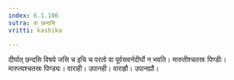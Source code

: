 ```yaml
---
index: 6.1.106
sutra: वा छन्दसि
vritti: kashika

---
```

दीर्घात् छन्दसि विषये जसि च इचि च परतो वा पूर्वसवर्नदीर्घो न भवति। मारुतीश्चतस्रः पिण्डीः। मारुत्यश्चतस्रः पिण्ड्यः। वाराही। उपानही। वाराह्रौ। उपानह्यौ।